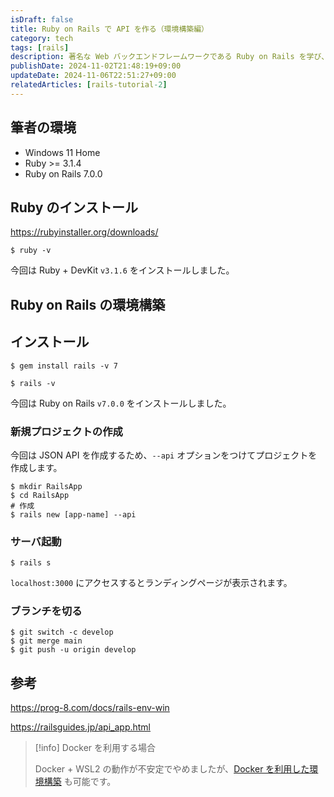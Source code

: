 ```yaml
---
isDraft: false
title: Ruby on Rails で API を作る（環境構築編）
category: tech
tags: [rails]
description: 著名な Web バックエンドフレームワークである Ruby on Rails を学び、 API を作ります。初回のこの記事では、ローカル環境に Ruby on Rails の環境を構築します。
publishDate: 2024-11-02T21:48:19+09:00
updateDate: 2024-11-06T22:51:27+09:00
relatedArticles: [rails-tutorial-2]
---
```


## 筆者の環境

- Windows 11 Home
- Ruby >= 3.1.4
- Ruby on Rails 7.0.0

## Ruby のインストール

https://rubyinstaller.org/downloads/

```bash:バージョン確認
$ ruby -v
```

今回は Ruby + DevKit `v3.1.6` をインストールしました。

## Ruby on Rails の環境構築

## インストール

```bash:インストール
$ gem install rails -v 7
```

```bash:バージョン確認
$ rails -v
```

今回は Ruby on Rails `v7.0.0` をインストールしました。

### 新規プロジェクトの作成

今回は JSON API を作成するため、`--api` オプションをつけてプロジェクトを作成します。

```bash:新規プロジェクトの作成
$ mkdir RailsApp
$ cd RailsApp
# 作成
$ rails new [app-name] --api
```

### サーバ起動

```bash:起動
$ rails s
```

`localhost:3000` にアクセスするとランディングページが表示されます。

### ブランチを切る

```bash:ブランチを切る
$ git switch -c develop
$ git merge main
$ git push -u origin develop
```

## 参考

https://prog-8.com/docs/rails-env-win

https://railsguides.jp/api_app.html

> [!info] Docker を利用する場合
> 
> Docker + WSL2 の動作が不安定でやめましたが、[Docker を利用した環境構築](https://qiita.com/daki/items/99aa2d98eff8103c2a0a) も可能です。